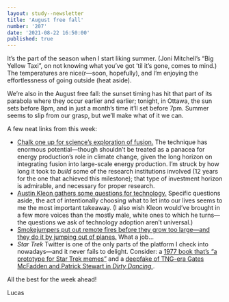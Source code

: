```yaml
---
layout: study--newsletter
title: 'August free fall'
number: '207'
date: '2021-08-22 16:50:00'
published: true
---
```


It’s the part of the season when I start liking summer. (Joni Mitchell’s “Big Yellow Taxi”, on not knowing what you’ve got ’til it’s gone, comes to mind.) The temperatures are nice(r—soon, hopefully), and I’m enjoying the effortlessness of going outside (heat aside).

We’re also in the August free fall: the sunset timing has hit that part of its parabola where they occur earlier and earlier; tonight, in Ottawa, the sun sets before 8pm, and in just a month’s time it’ll set before 7pm. Summer seems to slip from our grasp, but we’ll make what of it we can.

A few neat links from this week:

- [Chalk one up for science’s exploration of fusion.](https://www.bbc.com/news/science-environment-58252784) The technique has enormous potential—though shouldn’t be treated as a panacea for energy production’s role in climate change, given the long horizon on integrating fusion into large-scale energy production. I’m struck by how long it took to _build_ some of the research institutions involved (12 years for the one that achieved this milestone); that type of investment horizon is admirable, and necessary for proper research.
- [Austin Kleon gathers some questions for technology.](https://austinkleon.com/2021/08/16/questions-for-technology/) Specific questions aside, the act of intentionally choosing what to let into our lives seems to me the most important takeaway. (I also wish Kleon would’ve brought in a few more voices than the mostly male, white ones to which he turns—the questions we ask of technology adoption aren’t universal.)
- [Smokejumpers put out remote fires before they grow too large—and they do it by jumping out of planes.](https://www.cbc.ca/player/play/1841449027922) What a job…
- _Star Trek_ Twitter is one of the only parts of the platform I check into nowadays—and it never fails to delight. Consider: a [1977 book that’s “a prototype for Star Trek memes”](https://twitter.com/brentalfloss/status/1428082147978526729) and a [deepfake of TNG-era Gates McFadden and Patrick Stewart in _Dirty Dancing_ ](https://twitter.com/robintreks/status/1428880088699899907).

All the best for the week ahead!

Lucas